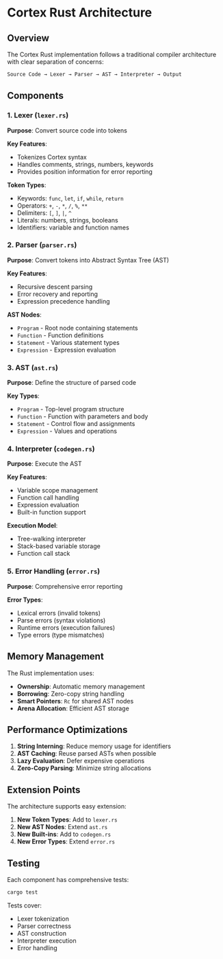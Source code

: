 # Cortex Rust Architecture

## Overview

The Cortex Rust implementation follows a traditional compiler architecture with clear separation of concerns:

``` txt
Source Code → Lexer → Parser → AST → Interpreter → Output
```

## Components

### 1. Lexer (`lexer.rs`)

**Purpose**: Convert source code into tokens

**Key Features**:

- Tokenizes Cortex syntax
- Handles comments, strings, numbers, keywords
- Provides position information for error reporting

**Token Types**:

- Keywords: `func`, `let`, `if`, `while`, `return`
- Operators: `+`, `-`, `*`, `/`, `%`, `**`
- Delimiters: `[`, `]`, `|`, `^`
- Literals: numbers, strings, booleans
- Identifiers: variable and function names

### 2. Parser (`parser.rs`)

**Purpose**: Convert tokens into Abstract Syntax Tree (AST)

**Key Features**:

- Recursive descent parsing
- Error recovery and reporting
- Expression precedence handling

**AST Nodes**:

- `Program` - Root node containing statements
- `Function` - Function definitions
- `Statement` - Various statement types
- `Expression` - Expression evaluation

### 3. AST (`ast.rs`)

**Purpose**: Define the structure of parsed code

**Key Types**:

- `Program` - Top-level program structure
- `Function` - Function with parameters and body
- `Statement` - Control flow and assignments
- `Expression` - Values and operations

### 4. Interpreter (`codegen.rs`)

**Purpose**: Execute the AST

**Key Features**:

- Variable scope management
- Function call handling
- Expression evaluation
- Built-in function support

**Execution Model**:

- Tree-walking interpreter
- Stack-based variable storage
- Function call stack

### 5. Error Handling (`error.rs`)

**Purpose**: Comprehensive error reporting

**Error Types**:

- Lexical errors (invalid tokens)
- Parse errors (syntax violations)
- Runtime errors (execution failures)
- Type errors (type mismatches)

## Memory Management

The Rust implementation uses:

- **Ownership**: Automatic memory management
- **Borrowing**: Zero-copy string handling
- **Smart Pointers**: `Rc` for shared AST nodes
- **Arena Allocation**: Efficient AST storage

## Performance Optimizations

1. **String Interning**: Reduce memory usage for identifiers
2. **AST Caching**: Reuse parsed ASTs when possible
3. **Lazy Evaluation**: Defer expensive operations
4. **Zero-Copy Parsing**: Minimize string allocations

## Extension Points

The architecture supports easy extension:

1. **New Token Types**: Add to `lexer.rs`
2. **New AST Nodes**: Extend `ast.rs`
3. **New Built-ins**: Add to `codegen.rs`
4. **New Error Types**: Extend `error.rs`

## Testing

Each component has comprehensive tests:

```bash
cargo test
```

Tests cover:

- Lexer tokenization
- Parser correctness
- AST construction
- Interpreter execution
- Error handling
